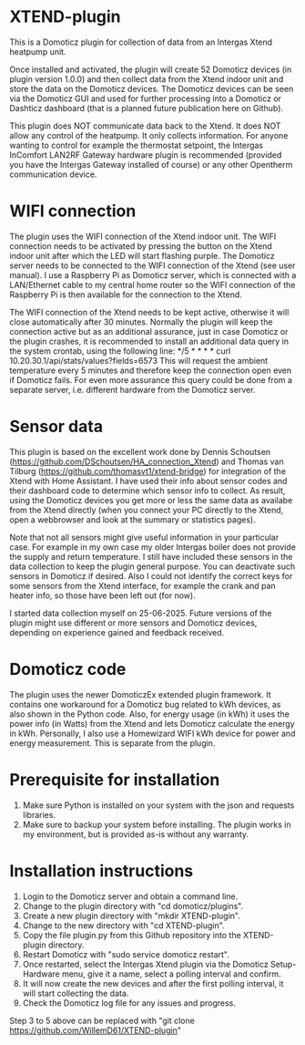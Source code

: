 # XTEND-plugin

This is a Domoticz plugin for collection of data from an Intergas Xtend heatpump unit.

Once installed and activated, the plugin will create 52 Domoticz devices (in plugin version 1.0.0) and then collect data from the Xtend indoor unit and store the data on the Domoticz devices. The Domoticz devices can be seen via the Domoticz GUI and used for further processing into a Domoticz or Dashticz dashboard (that is a planned future publication here on Github).

This plugin does NOT communicate data back to the Xtend. It does NOT allow any control of the heatpump. It only collects information. For anyone wanting to control for example the thermostat setpoint, the Intergas InComfort LAN2RF Gateway hardware plugin is recommended (provided you have the Intergas Gateway installed of course) or any other Opentherm communication device.

# WIFI connection

The plugin uses the WIFI connection of the Xtend indoor unit. The WIFI connection needs to be activated by pressing the button on the Xtend indoor unit after which the LED will start flashing purple. The Domoticz server needs to be connected to the WIFI connection of the Xtend (see user manual). I use a Raspberry Pi as Domoticz server, which is connected with a LAN/Ethernet cable to my central home router so the WIFI connection of the Raspberry Pi is then available for the connection to the Xtend.

The WIFI connection of the Xtend needs to be kept active, otherwise it will close automatically after 30 minutes. Normally the plugin will keep the connection active but as an additional assurance, just in case Domoticz or the plugin crashes, it is recommended to install an additional data query in the system crontab, using the following line:
*/5 * * * * curl 10.20.30.1/api/stats/values?fields=6573
This will request the ambient temperature every 5 minutes and therefore keep the connection open even if Domoticz fails. For even more assurance this query could be done from a separate server, i.e. different hardware from the Domoticz server.

# Sensor data 

This plugin is based on the excellent work done by Dennis Schoutsen (https://github.com/DSchoutsen/HA_connection_Xtend) and Thomas van Tilburg (https://github.com/thomasvt1/xtend-bridge) for integration of the Xtend with Home Assistant. I have used their info about sensor codes and their dashboard code to determine which sensor info to collect. As result, using the Domoticz devices you get more or less the same data as availabe from the Xtend directly (when you connect your PC directly to the Xtend, open a webbrowser and look at the summary or statistics pages). 

Note that not all sensors might give useful information in your particular case. For example in my own case my older Intergas boiler does not provide the supply and return temperature. I still have included these sensors in the data collection to keep the plugin general purpose. You can deactivate such sensors in Domoticz if desired. Also I could not identify the correct keys for some sensors from the Xtend interface, for example the crank and pan heater info, so those have been left out (for now).

I started data collection myself on 25-06-2025. Future versions of the plugin might use different or more sensors and Domoticz devices, depending on experience gained and feedback received.

# Domoticz code

The plugin uses the newer DomoticzEx extended plugin framework. It contains one workaround for a Domoticz bug related to kWh devices, as also shown in the Python code. Also, for energy usage (in kWh) it uses the power info (in Watts) from the Xtend and lets Domoticz calculate the energy in kWh. Personally, I also use a Homewizard WIFI kWh device for power and energy measurement. This is separate from the plugin.

# Prerequisite for installation 

1) Make sure Python is installed on your system with the json and requests libraries. 
2) Make sure to backup your system before installing. The plugin works in my environment, but is provided as-is without any warranty.

# Installation instructions

1) Login to the Domoticz server and obtain a command line.
2) Change to the plugin directory with "cd domoticz/plugins".
3) Create a new plugin directory with "mkdir XTEND-plugin".
4) Change to the new directory with "cd XTEND-plugin".
5) Copy the file plugin.py from this Github repository into the XTEND-plugin directory.
6) Restart Domoticz with "sudo service domoticz restart".
7) Once restarted, select the Intergas Xtend plugin via the Domoticz Setup-Hardware menu, give it a name, select a polling interval and confirm.
8) It will now create the new devices and after the first polling interval, it will start collecting the data.
9) Check the Domoticz log file for any issues and progress. 

Step 3 to 5 above can be replaced with "git clone https://github.com/WillemD61/XTEND-plugin" 



